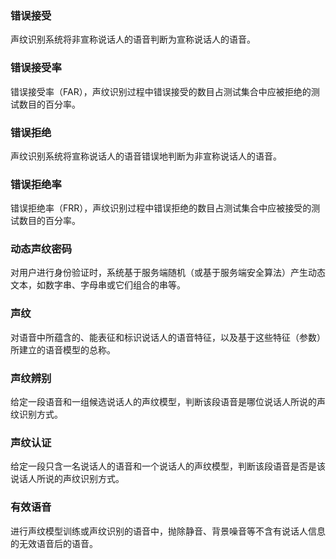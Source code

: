 ﻿### 错误接受
声纹识别系统将非宣称说话人的语音判断为宣称说话人的语音。

### 错误接受率
错误接受率（FAR），声纹识别过程中错误接受的数目占测试集合中应被拒绝的测试数目的百分率。

### 错误拒绝
声纹识别系统将宣称说话人的语音错误地判断为非宣称说话人的语音。

### 错误拒绝率
错误拒绝率（FRR），声纹识别过程中错误拒绝的数目占测试集合中应被接受的测试数目的百分率。

### 动态声纹密码
对用户进行身份验证时，系统基于服务端随机（或基于服务端安全算法）产生动态文本，如数字串、字母串或它们组合的串等。

### 声纹
对语音中所蕴含的、能表征和标识说话人的语音特征，以及基于这些特征（参数）所建立的语音模型的总称。

### 声纹辨别
给定一段语音和一组候选说话人的声纹模型，判断该段语音是哪位说话人所说的声纹识别方式。

### 声纹认证
给定一段只含一名说话人的语音和一个说话人的声纹模型，判断该段语音是否是该说话人所说的声纹识别方式。

### 有效语音
进行声纹模型训练或声纹识别的语音中，抛除静音、背景噪音等不含有说话人信息的无效语音后的语音。




